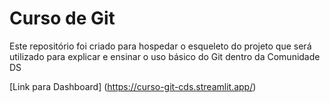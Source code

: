 # Curso de Git
Este repositório foi criado para hospedar o esqueleto do projeto que será utilizado para explicar e ensinar o uso básico do Git dentro da Comunidade DS

[Link para Dashboard] (https://curso-git-cds.streamlit.app/)